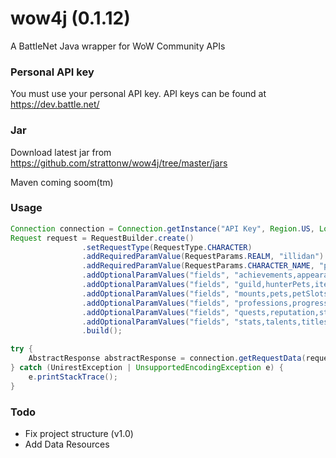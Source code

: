 wow4j (0.1.12)
=========

A BattleNet Java wrapper for WoW Community APIs

### Personal API key

You must use your personal API key. API keys can be found at https://dev.battle.net/

### Jar
Download latest jar from https://github.com/strattonw/wow4j/tree/master/jars

Maven coming soom(tm)

### Usage
```java
Connection connection = Connection.getInstance("API Key", Region.US, Locale.EN_US);
Request request = RequestBuilder.create()
                .setRequestType(RequestType.CHARACTER)
                .addRequiredParamValue(RequestParams.REALM, "illidan")
                .addRequiredParamValue(RequestParams.CHARACTER_NAME, "puntr")
                .addOptionalParamValues("fields", "achievements,appearance,feed")
                .addOptionalParamValues("fields", "guild,hunterPets,items")
                .addOptionalParamValues("fields", "mounts,pets,petSlots")
                .addOptionalParamValues("fields", "professions,progression,pvp")
                .addOptionalParamValues("fields", "quests,reputation,statistics")
                .addOptionalParamValues("fields", "stats,talents,titles")
                .build();

try {
    AbstractResponse abstractResponse = connection.getRequestData(request);
} catch (UnirestException | UnsupportedEncodingException e) {
    e.printStackTrace();
}
```

### Todo
* Fix project structure (v1.0)
* Add Data Resources